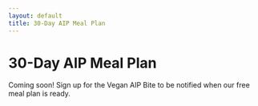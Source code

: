 ```yaml
---
layout: default
title: 30-Day AIP Meal Plan
---
```


# 30-Day AIP Meal Plan

Coming soon! Sign up for the Vegan AIP Bite to be notified when our free meal plan is ready.

